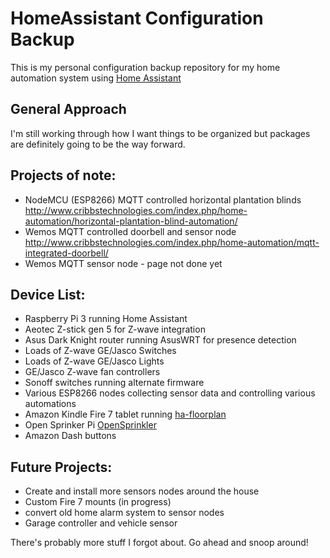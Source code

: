 # HomeAssistant Configuration Backup

This is my personal configuration backup repository for my home automation system using [Home Assistant](https://home-assistant.io/)

## General Approach

I'm still working through how I want things to be organized but packages are definitely going to be the way forward.

## Projects of note:

- NodeMCU (ESP8266) MQTT controlled horizontal plantation blinds <http://www.cribbstechnologies.com/index.php/home-automation/horizontal-plantation-blind-automation/>
- Wemos MQTT controlled doorbell and sensor node <http://www.cribbstechnologies.com/index.php/home-automation/mqtt-integrated-doorbell/>
- Wemos MQTT sensor node - page not done yet

## Device List:

- Raspberry Pi 3 running Home Assistant
- Aeotec Z-stick gen 5 for Z-wave integration
- Asus Dark Knight router running AsusWRT for presence detection
- Loads of Z-wave GE/Jasco Switches
- Loads of Z-wave GE/Jasco Lights
- GE/Jasco Z-wave fan controllers
- Sonoff switches running alternate firmware
- Various ESP8266 nodes collecting sensor data and controlling various automations
- Amazon Kindle Fire 7 tablet running [ha-floorplan](https://github.com/pkozul/ha-floorplan)
- Open Sprinker Pi [OpenSprinkler](opensprinkler.org)
- Amazon Dash buttons

## Future Projects:

- Create and install more sensors nodes around the house
- Custom Fire 7 mounts (in progress)
- convert old home alarm system to sensor nodes
- Garage controller and vehicle sensor

There's probably more stuff I forgot about. Go ahead and snoop around!
